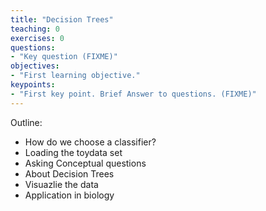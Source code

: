 ```yaml
---
title: "Decision Trees"
teaching: 0
exercises: 0
questions:
- "Key question (FIXME)"
objectives:
- "First learning objective."
keypoints:
- "First key point. Brief Answer to questions. (FIXME)"
---
```

Outline:

- How do we choose a classifier?
- Loading the toydata set
- Asking Conceptual questions
- About Decision Trees
- Visuazlie the data
- Application in biology
